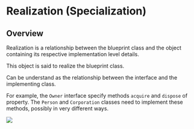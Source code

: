 # Realization (Specialization)

## Overview

Realization is a relationship between the blueprint class and the object containing its respective implementation level details.

This object is said to realize the blueprint class.

Can be understand as the relationship between the interface and the implementing class.

For example, the `Owner` interface specify methods `acquire` and `dispose` of property. The `Person` and `Corporation` classes need to implement these methods, possibly in very different ways.

![](https://cdn-images.visual-paradigm.com/guide/uml/uml-class-diagram-tutorial/16-realization.png)